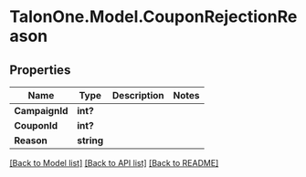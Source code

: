 # TalonOne.Model.CouponRejectionReason
## Properties

Name | Type | Description | Notes
------------ | ------------- | ------------- | -------------
**CampaignId** | **int?** |  | 
**CouponId** | **int?** |  | 
**Reason** | **string** |  | 

[[Back to Model list]](../README.md#documentation-for-models) [[Back to API list]](../README.md#documentation-for-api-endpoints) [[Back to README]](../README.md)

